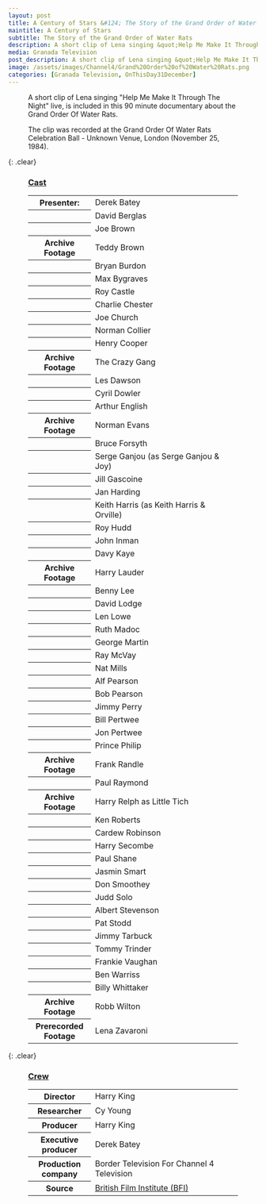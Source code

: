 ```yaml
---
layout: post
title: A Century of Stars &#124; The Story of the Grand Order of Water Rats &#124; 31 December 1984
maintitle: A Century of Stars
subtitle: The Story of the Grand Order of Water Rats
description: A short clip of Lena singing &quot;Help Me Make It Through The Night&quot; live, is included in this 90 minute documentary about the Grand Order Of Water Rats.
media: Granada Television
post_description: A short clip of Lena singing &quot;Help Me Make It Through The Night&quot; live, is included in this 90 minute documentary about the Grand Order Of Water Rats.
image: /assets/images/Channel4/Grand%20Order%20of%20Water%20Rats.png
categories: [Granada Television, OnThisDay31December]
---
```


<figure class="fig3">
<p>A short clip of Lena singing &quot;Help Me Make It Through The Night&quot; live, is included in this 90 minute documentary about the Grand Order Of Water Rats.</p>
<p>The clip was recorded at the Grand Order Of Water Rats Celebration Ball - Unknown Venue, London (November 25, 1984).</p>
</figure>

{: .clear}

<figure class="fig3">
<h3 id="cast"><a href="#cast">Cast</a></h3>
<table>
<tr><th style="width:30%;">Presenter:</th><td style="width:70%;">Derek Batey</td></tr>
<tr><th></th><td>David Berglas</td></tr>
<tr><th></th><td>Joe Brown</td></tr>
<tr><th>Archive Footage</th><td>Teddy Brown</td></tr>
<tr><th></th><td>Bryan Burdon</td></tr>
<tr><th></th><td>Max Bygraves</td></tr>
<tr><th></th><td>Roy Castle</td></tr>
<tr><th></th><td>Charlie Chester</td></tr>
<tr><th></th><td>Joe Church</td></tr>
<tr><th></th><td>Norman Collier</td></tr>
<tr><th></th><td>Henry Cooper</td></tr>
<tr><th>Archive Footage</th><td>The Crazy Gang</td></tr>
<tr><th></th><td>Les Dawson</td></tr>
<tr><th></th><td>Cyril Dowler</td></tr>
<tr><th></th><td>Arthur English</td></tr>
<tr><th>Archive Footage</th><td>Norman Evans</td></tr>
<tr><th></th><td>Bruce Forsyth</td></tr>
<tr><th></th><td>Serge Ganjou (as Serge Ganjou &amp; Joy)</td></tr>
<tr><th></th><td>Jill Gascoine</td></tr>
<tr><th></th><td>Jan Harding</td></tr>
<tr><th></th><td>Keith Harris (as Keith Harris &amp; Orville)</td></tr>
<tr><th></th><td>Roy Hudd</td></tr>
<tr><th></th><td>John Inman</td></tr>
<tr><th></th><td>Davy Kaye</td></tr>
<tr><th>Archive Footage</th><td>Harry Lauder</td></tr>
<tr><th></th><td>Benny Lee</td></tr>
<tr><th></th><td>David Lodge</td></tr>
<tr><th></th><td>Len Lowe</td></tr>
<tr><th></th><td>Ruth Madoc</td></tr>
<tr><th></th><td>George Martin</td></tr>
<tr><th></th><td>Ray McVay</td></tr>
<tr><th></th><td>Nat Mills</td></tr>
<tr><th></th><td>Alf Pearson</td></tr>
<tr><th></th><td>Bob Pearson</td></tr>
<tr><th></th><td>Jimmy Perry</td></tr>
<tr><th></th><td>Bill Pertwee</td></tr>
<tr><th></th><td>Jon Pertwee</td></tr>
<tr><th></th><td>Prince Philip</td></tr>
<tr><th>Archive Footage</th><td>Frank Randle</td></tr>
<tr><th></th><td>Paul Raymond</td></tr>
<tr><th>Archive Footage</th><td>Harry Relph as Little Tich</td></tr>
<tr><th></th><td>Ken Roberts</td></tr>
<tr><th></th><td>Cardew Robinson</td></tr>
<tr><th></th><td>Harry Secombe</td></tr>
<tr><th></th><td>Paul Shane</td></tr>
<tr><th></th><td>Jasmin Smart</td></tr>
<tr><th></th><td>Don Smoothey</td></tr>
<tr><th></th><td>Judd Solo</td></tr>
<tr><th></th><td>Albert Stevenson</td></tr>
<tr><th></th><td>Pat Stodd</td></tr>
<tr><th></th><td>Jimmy Tarbuck</td></tr>
<tr><th></th><td>Tommy Trinder</td></tr>
<tr><th></th><td>Frankie Vaughan</td></tr>
<tr><th></th><td>Ben Warriss</td></tr>
<tr><th></th><td>Billy Whittaker</td></tr>
<tr><th>Archive Footage</th><td>Robb Wilton</td></tr>
<tr><th>Prerecorded Footage</th><td>Lena Zavaroni</td></tr>
</table>
</figure>

{: .clear}

<figure class="fig3">
<h3 id="crew"><a href="#crew">Crew</a></h3>
<table>
<tr><th style="width:30%;">Director</th><td style="width:70%;">	Harry King</td></tr>
<tr><th>Researcher</th><td>Cy Young</td></tr>
<tr><th>Producer</th><td>Harry King</td></tr>
<tr><th>Executive producer</th><td>Derek Batey</td></tr>
<tr><th>Production company</th><td>Border Television For Channel 4 Television</td></tr>
<tr><th>Source</th><td><a href="https://www2.bfi.org.uk/films-tv-people/4ce2b6fe24c3b">British Film Institute (BFI)</a></td></tr>
</table>
</figure>
